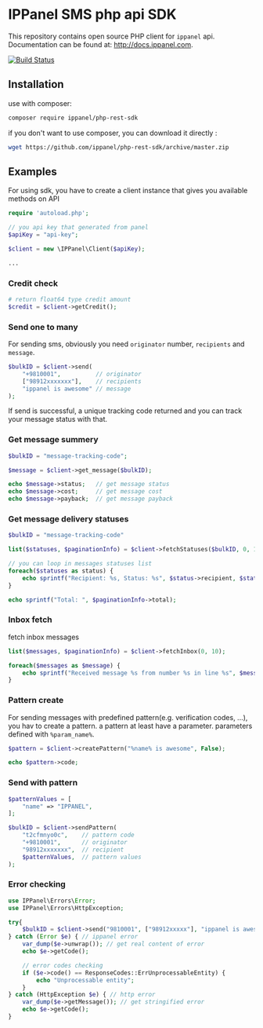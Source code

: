 # IPPanel SMS php api SDK

This repository contains open source PHP client for `ippanel` api. Documentation can be found at: <http://docs.ippanel.com>.

[![Build Status](https://travis-ci.org/ippanel/php-rest-sdk.svg?branch=master)](https://travis-ci.org/ippanel/php-rest-sdk)

## Installation

use with composer:

```bash
composer require ippanel/php-rest-sdk
```

if you don't want to use composer, you can download it directly :

```bash
wget https://github.com/ippanel/php-rest-sdk/archive/master.zip
```

## Examples

For using sdk, you have to create a client instance that gives you available methods on API

```php
require 'autoload.php';

// you api key that generated from panel
$apiKey = "api-key";

$client = new \IPPanel\Client($apiKey);

...
```

### Credit check

```php
# return float64 type credit amount
$credit = $client->getCredit();

```

### Send one to many

For sending sms, obviously you need `originator` number, `recipients` and `message`.

```php
$bulkID = $client->send(
    "+9810001",          // originator
    ["98912xxxxxxx"],    // recipients
    "ippanel is awesome" // message
);

```

If send is successful, a unique tracking code returned and you can track your message status with that.

### Get message summery

```php
$bulkID = "message-tracking-code";

$message = $client->get_message($bulkID);

echo $message->status;   // get message status
echo $message->cost;     // get message cost
echo $message->payback;  // get message payback
```

### Get message delivery statuses

```php
$bulkID = "message-tracking-code"

list($statuses, $paginationInfo) = $client->fetchStatuses($bulkID, 0, 10)

// you can loop in messages statuses list
foreach($statuses as status) {
    echo sprintf("Recipient: %s, Status: %s", $status->recipient, $status->status);
}

echo sprintf("Total: ", $paginationInfo->total);
```

### Inbox fetch

fetch inbox messages

```php
list($messages, $paginationInfo) = $client->fetchInbox(0, 10);

foreach($messages as $message) {
    echo sprintf("Received message %s from number %s in line %s", $message->message, $message->sender, $message->number);
}
```

### Pattern create

For sending messages with predefined pattern(e.g. verification codes, ...), you hav to create a pattern. a pattern at least have a parameter. parameters defined with `%param_name%`.

```php
$pattern = $client->createPattern("%name% is awesome", False);

echo $pattern->code;
```

### Send with pattern

```php
$patternValues = [
    "name" => "IPPANEL",
];

$bulkID = $client->sendPattern(
    "t2cfmnyo0c",    // pattern code
    "+9810001",      // originator
    "98912xxxxxxx",  // recipient
    $patternValues,  // pattern values
);
```

### Error checking

```php
use IPPanel\Errors\Error;
use IPPanel\Errors\HttpException;

try{
    $bulkID = $client->send("9810001", ["98912xxxxx"], "ippanel is awesome");
} catch (Error $e) { // ippanel error
    var_dump($e->unwrap()); // get real content of error
    echo $e->getCode();

    // error codes checking
    if ($e->code() == ResponseCodes::ErrUnprocessableEntity) {
        echo "Unprocessable entity";
    }
} catch (HttpException $e) { // http error
    var_dump($e->getMessage()); // get stringified error
    echo $e->getCode();
}
```
